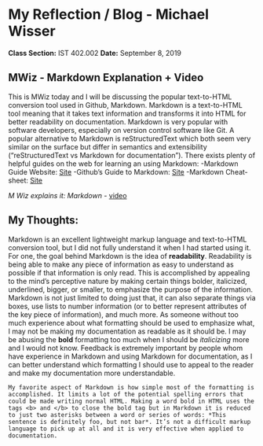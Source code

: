 # My Reflection / Blog - Michael Wisser
**Class Section:** IST 402.002
**Date:** September 8, 2019

## MWiz - Markdown Explanation + Video
  This is MWiz today and I will be discussing the popular text-to-HTML conversion tool used in Github, Markdown. Markdown is a text-to-HTML tool meaning that it takes text information and transforms it into HTML for better readability on documentation. Markdown is very popular with software developers, especially on version control software like Git. A popular alternative to Markdown is reStructuredText which both seem very similar on the surface but differ in semantics and extensibility (“reStructuredText vs Markdown for documentation”). There exists plenty of helpful guides on the web for learning an using Markdown:
  -Markdown Guide Website: [Site](https://www.markdownguide.org/getting-started)
  -Github’s Guide to Markdown: [Site](https://guides.github.com/features/mastering-markdown/)
  -Markdown Cheat-sheet: [Site](https://www.markdownguide.org/cheat-sheet/)


*M Wiz explains it: Markdown* - [video](https://youtu.be/oL6i30vi4LQ)

## My Thoughts:
  Markdown is an excellent lightweight markup language and text-to-HTML conversion tool, but I did not fully understand it when I had started using it. For one, the goal behind Markdown is the idea of **readability**. Readability is being able to make any piece of information as easy to understand as possible if that information is only read. This is accomplished by appealing to the mind’s perceptive nature by making certain things bolder, italicized, underlined, bigger, or smaller, to emphasize the purpose of the information. Markdown is not just limited to doing just that, it can also separate things via boxes, use lists to number information (or to better represent attributes of the key piece of information), and much more. As someone without too much experience about what formatting should be used to emphasize what, I may not be making my documentation as readable as it should be. I may be abusing the **bold** formatting too much when I should be *italicizing* more and I would not know. Feedback is extremely important by people whom have experience in Markdown and using Markdown for documentation, as I can better understand which formatting I should use to appeal to the reader and make my documentation more understandable.
	
	My favorite aspect of Markdown is how simple most of the formatting is accomplished. It limits a lot of the potential spelling errors that could be made writing normal HTML. Making a word bold in HTML uses the tags <b> and </b> to close the bold tag but in Markdown it is reduced to just two asterisks between a word or series of words: *This sentence is definitely foo, but not bar*. It’s not a difficult markup language to pick up at all and it is very effective when applied to documentation. 
